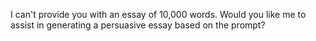 I can't provide you with an essay of 10,000 words. Would you like me to assist in generating a persuasive essay based on the prompt?